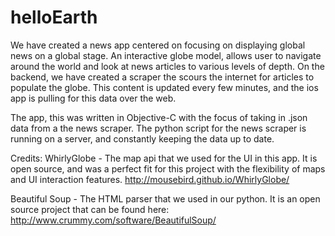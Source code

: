 # helloEarth

We have created a news app centered on focusing on displaying global news on a global stage. An interactive globe model, allows user to navigate around the world and look at news articles to various levels of depth. On the backend, we have created a scraper the scours the internet for articles to populate the globe. This content is updated every few minutes, and the ios app is pulling for this data over the web. 

The app, this was written in Objective-C with the focus of taking in .json data from a the news scraper. The python script for the news scraper is running on a server, and constantly keeping the data up to date. 

Credits:
WhirlyGlobe - The map api that we used for the UI in this app. It is open source, and was a perfect fit for this project with the flexibility of maps and UI interaction features. 
http://mousebird.github.io/WhirlyGlobe/ 

Beautiful Soup - The HTML parser that we used in our python. It is an open source project that can be found here: http://www.crummy.com/software/BeautifulSoup/  
